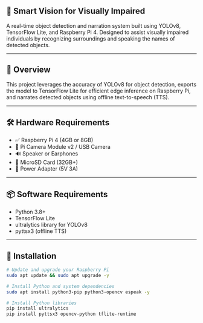 ## 🎯 Smart Vision for Visually Impaired
A real-time object detection and narration system built using YOLOv8, TensorFlow Lite, and Raspberry Pi 4. Designed to assist visually impaired individuals by recognizing surroundings and speaking the names of detected objects.

---

## 🧠 Overview
This project leverages the accuracy of YOLOv8 for object detection, exports the model to TensorFlow Lite for efficient edge inference on Raspberry Pi, and narrates detected objects using offline text-to-speech (TTS).

---

## 🛠️ Hardware Requirements
- ✅ Raspberry Pi 4 (4GB or 8GB)
- 📸 Pi Camera Module v2 / USB Camera
- 🔊 Speaker or Earphones
- 💾 MicroSD Card (32GB+)
- 🔌 Power Adapter (5V 3A)

---

## 📦 Software Requirements
- Python 3.8+
- TensorFlow Lite
- ultralytics library for YOLOv8
- pyttsx3 (offline TTS)

---

## 🚀 Installation

```bash
# Update and upgrade your Raspberry Pi
sudo apt update && sudo apt upgrade -y

# Install Python and system dependencies
sudo apt install python3-pip python3-opencv espeak -y

# Install Python libraries
pip install ultralytics
pip install pyttsx3 opencv-python tflite-runtime
